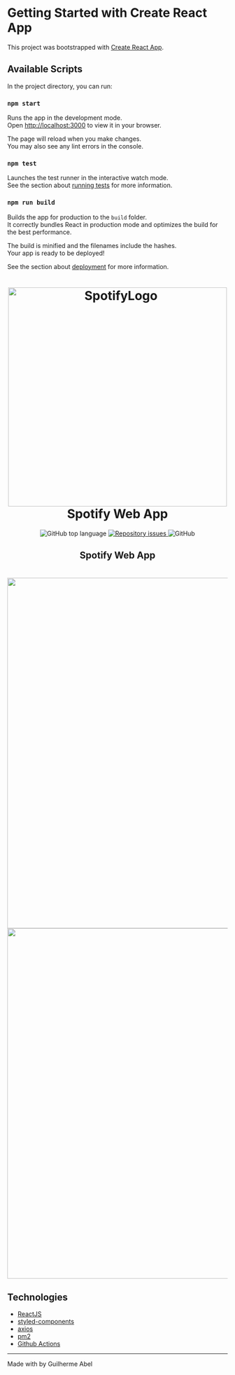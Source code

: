 # Getting Started with Create React App

This project was bootstrapped with [Create React App](https://github.com/facebook/create-react-app).

## Available Scripts

In the project directory, you can run:

### `npm start`

Runs the app in the development mode.\
Open [http://localhost:3000](http://localhost:3000) to view it in your browser.

The page will reload when you make changes.\
You may also see any lint errors in the console.

### `npm test`

Launches the test runner in the interactive watch mode.\
See the section about [running tests](https://facebook.github.io/create-react-app/docs/running-tests) for more information.

### `npm run build`

Builds the app for production to the `build` folder.\
It correctly bundles React in production mode and optimizes the build for the best performance.

The build is minified and the filenames include the hashes.\
Your app is ready to be deployed!

See the section about [deployment](https://facebook.github.io/create-react-app/docs/deployment) for more information.

<h1 align="center">
    <img alt="SpotifyLogo" src="https://storage.googleapis.com/pr-newsroom-wp/1/2018/11/Spotify_Logo_CMYK_Black.png" width="500px" />
    <br>
    Spotify Web App
</h1>

<p align="center">
  <img alt="GitHub top language" src="https://img.shields.io/github/languages/top/guilhermeabell/spotify-webapp.svg">


  <a href="https://github.com/guilhermeabell/spotify-webapp/issues">
    <img alt="Repository issues" src="https://img.shields.io/github/issues/guilhermeabell/spotify-webapp.svg">
  </a>

  <img alt="GitHub" src="https://img.shields.io/github/license/guilhermeabell/spotify-webapp.svg">
</p>

<h2 align="center">
Spotify Web App
</h2>
<h1 align="center">
    <img  src="https://res.cloudinary.com/ds8f113td/image/upload/v1666549839/Captura_de_Tela_2022-10-23_a%CC%80s_06.04.18_hjycfn.png" width="800px" />
    <br>
      <img  src="https://res.cloudinary.com/ds8f113td/image/upload/v1666549828/Captura_de_Tela_2022-10-23_a%CC%80s_06.03.25_hx7box.png" width="800px" />
</h1>


##  Technologies

- [ReactJS](https://reactjs.org/)
- [styled-components](https://www.styled-components.com/)
- [axios](https://axios-http.com/ptbr/docs/intro)
- [pm2](https://pm2.keymetrics.io/)
- [Github Actions](https://github.com/features/actions)

---

Made with  by Guilherme Abel

